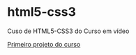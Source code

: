 # html5-css3
 Cuso de HTML5-CSS3 do Curso em vídeo
 
<a href= "https://develany.github.io/html5-css3/projeto1/android.html" target= "_blank"> Primeiro projeto do curso</a>
